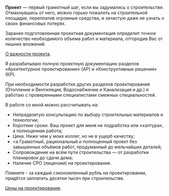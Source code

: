 **Проект** — первый грамотный шаг, если вы задумались о строительстве. Отмахнувшись от него, можно горько пожалеть на строительной площадке, переплатив огромные средства, и зачастую даже не узнать о своих финансовых потерях.

Заранее подготовленная проектная документация определит точное количество необходимого объема работ и материала, отгородив Вас от лишних вложений.

[О важности проекта](TODO).

Я разрабатываю полную проектную документацию разделов «Архитектурное проектирование» (АР) и «Конструктивные решения» (КР).

При необходимости  разработки других разделов  проектирования (Отопление и Вентиляция, Водоснабжение и Канализация и др.) я работаю с проверенными специалистами смежных специальностей. 

В работе со мной можно рассчитывать на:

* Непредвзятую консультацию по выбору строительных материалов и технологии;
* Короткие сроки. Ваш проект для меня не подработка или «халтура», а полноценная работа;
* Цена. Ниже чем у моих коллег, но не в ущерб качеству;
* <a Грамотный, рациональный и полноценный проект</a> без завышенных объёмов работ, продуманный до мельчайших деталей;
* Сопровождение на всём пути строительства — от разработки планировок до сдачи дома;
* Наличие СРО (лицензии) на проектирование.

Помните - за каждый сэкономленный рубль на проектировании, придётся заплатить десятки тысяч при строительстве.

[Цены на проектирование](../price/).
